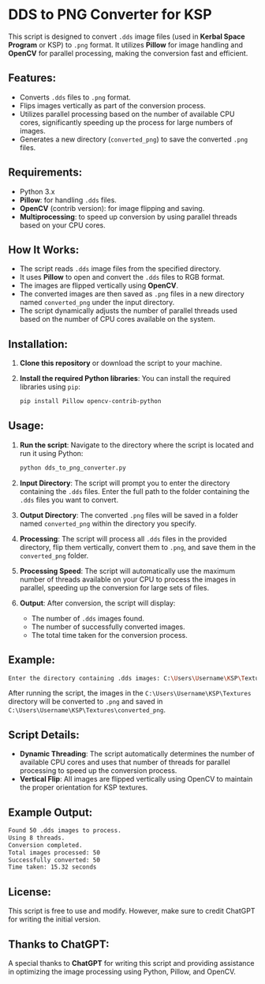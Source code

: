 
# DDS to PNG Converter for KSP

This script is designed to convert `.dds` image files (used in **Kerbal Space Program** or KSP) to `.png` format. It utilizes **Pillow** for image handling and **OpenCV** for parallel processing, making the conversion fast and efficient.

## Features:
- Converts `.dds` files to `.png` format.
- Flips images vertically as part of the conversion process.
- Utilizes parallel processing based on the number of available CPU cores, significantly speeding up the process for large numbers of images.
- Generates a new directory (`converted_png`) to save the converted `.png` files.

## Requirements:
- Python 3.x
- **Pillow**: for handling `.dds` files.
- **OpenCV** (contrib version): for image flipping and saving.
- **Multiprocessing**: to speed up conversion by using parallel threads based on your CPU cores.

## How It Works:
- The script reads `.dds` image files from the specified directory.
- It uses **Pillow** to open and convert the `.dds` files to RGB format.
- The images are flipped vertically using **OpenCV**.
- The converted images are then saved as `.png` files in a new directory named `converted_png` under the input directory.
- The script dynamically adjusts the number of parallel threads used based on the number of CPU cores available on the system.

## Installation:

1. **Clone this repository** or download the script to your machine.

2. **Install the required Python libraries**:
   You can install the required libraries using `pip`:
   ```bash
   pip install Pillow opencv-contrib-python
   ```

## Usage:

1. **Run the script**:
   Navigate to the directory where the script is located and run it using Python:
   ```bash
   python dds_to_png_converter.py
   ```

2. **Input Directory**:
   The script will prompt you to enter the directory containing the `.dds` files. Enter the full path to the folder containing the `.dds` files you want to convert.

3. **Output Directory**:
   The converted `.png` files will be saved in a folder named `converted_png` within the directory you specify.

4. **Processing**:
   The script will process all `.dds` files in the provided directory, flip them vertically, convert them to `.png`, and save them in the `converted_png` folder.

5. **Processing Speed**:
   The script will automatically use the maximum number of threads available on your CPU to process the images in parallel, speeding up the conversion for large sets of files.

6. **Output**:
   After conversion, the script will display:
   - The number of `.dds` images found.
   - The number of successfully converted images.
   - The total time taken for the conversion process.

## Example:

```bash
Enter the directory containing .dds images: C:\Users\Username\KSP\Textures
```

After running the script, the images in the `C:\Users\Username\KSP\Textures` directory will be converted to `.png` and saved in `C:\Users\Username\KSP\Textures\converted_png`.

## Script Details:

- **Dynamic Threading**: The script automatically determines the number of available CPU cores and uses that number of threads for parallel processing to speed up the conversion process.
- **Vertical Flip**: All images are flipped vertically using OpenCV to maintain the proper orientation for KSP textures.

## Example Output:

```bash
Found 50 .dds images to process.
Using 8 threads.
Conversion completed.
Total images processed: 50
Successfully converted: 50
Time taken: 15.32 seconds
```

## License:

This script is free to use and modify. However, make sure to credit ChatGPT for writing the initial version.

## Thanks to ChatGPT:

A special thanks to **ChatGPT** for writing this script and providing assistance in optimizing the image processing using Python, Pillow, and OpenCV.

